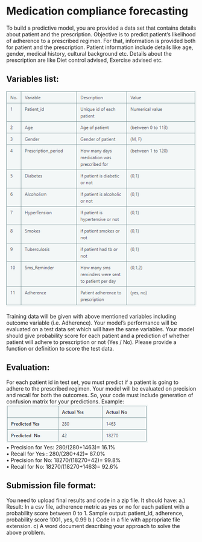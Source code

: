 # Medication compliance forecasting

To build a predictive model, you are provided a data set that contains details about patient and the prescription. 
Objective is to predict patient’s likelihood of adherence to a prescribed regimen. For that, information is provided both for patient and the prescription. Patient information include details like age, gender, medical history, cultural background etc. Details about the prescription are like Diet control advised, Exercise advised etc.

## Variables list:
![alt text](https://github.com/abhranil-datascience/PrescriptionAdherence/blob/master/Capture1.PNG)

Training data will be given with above mentioned variables including outcome variable (i.e. Adherence).
Your model’s performance will be evaluated on a test data set which will have the same variables.
Your model should give probability score for each patient and a prediction of whether patient will adhere to prescription or not (Yes / No). Please provide a function or definition to score the test data.

## Evaluation:
For each patient id in test set, you must predict if a patient is going to adhere to the prescribed regimen. Your model will be evaluated on precision and recall for both the outcomes. So, your code must include generation of confusion matrix for your predictions.
Example:<br />
![alt text](https://github.com/abhranil-datascience/PrescriptionAdherence/blob/master/Capture.PNG)
<br />
• Precision for Yes: 280/(280+1463)= 16.1%<br />
• Recall for Yes : 280/(280+42)= 87.0%<br />
• Precision for No: 18270/(18270+42)= 99.8%<br />
• Recall for No: 18270/(18270+1463)= 92.6%<br />


## Submission file format:
You need to upload final results and code in a zip file. It should have:
a.) Result: In a csv file, adherence metric as yes or no for each patient with a probability score between 0 to 1.
Sample output:
patient_id, adherence, probability score
1001, yes, 0.99
b.) Code in a file with appropriate file extension.
c) A word document describing your approach to solve the above problem.
